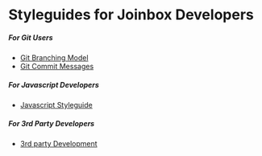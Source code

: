 # Styleguides for Joinbox Developers


##### For Git Users

- [Git Branching Model](/styleguide/git/branching-model.md)
- [Git Commit Messages](/styleguide/git/commit-messages.md)


##### For Javascript Developers

- [Javascript Styleguide](/styleguide/javascript.md)

##### For 3rd Party Developers

- [3rd party Development](/styleguide/3rdparty.md)
